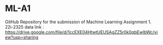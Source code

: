 # ML-A1
GitHub Repository for the submission of Machine Learning Assignment 1.
22i-2325 
data link : https://drive.google.com/file/d/1ccEXE04HtwtUEUSAgZZ5r0k0qbEwIbWc/view?usp=sharing
